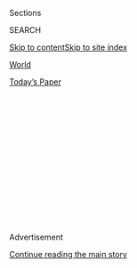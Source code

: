 <div id="app">

<div>

<div>

<div>

<div class="NYTAppHideMasthead css-1q2w90k e1suatyy0">

<div class="section css-ui9rw0 e1suatyy2">

<div class="css-eph4ug er09x8g0">

<div class="css-6n7j50">

</div>

<span class="css-1dv1kvn">Sections</span>

<div class="css-10488qs">

<span class="css-1dv1kvn">SEARCH</span>

</div>

[Skip to content](#site-content)[Skip to site
index](#site-index)

</div>

<div id="masthead-section-label" class="css-1wr3we4 eaxe0e00">

[World](https://www.nytimes.com/section/world)

</div>

<div class="css-10698na e1huz5gh0">

</div>

</div>

<div id="masthead-bar-one" class="section hasLinks css-15hmgas e1csuq9d3">

<div class="css-uqyvli e1csuq9d0">

</div>

<div class="css-1uqjmks e1csuq9d1">

</div>

<div class="css-9e9ivx">

[](https://myaccount.nytimes.com/auth/login?response_type=cookie&client_id=vi)

</div>

<div class="css-1bvtpon e1csuq9d2">

[Today’s
Paper](https://www.nytimes.com/section/todayspaper)

</div>

</div>

</div>

</div>

<div data-aria-hidden="false">

<div id="site-content" data-role="main">

<div>

<div class="css-1aor85t" style="opacity:0.000000001;z-index:-1;visibility:hidden">

<div class="css-1hqnpie">

<div class="css-epjblv">

<span class="css-17xtcya">[World](/section/world)</span><span class="css-x15j1o">|</span><span class="css-fwqvlz">SANDS
DIES IN NORTHERN IRELAND JAIL ON THE 66TH DAY OF HUNGER
STRIKE</span>

</div>

<div class="css-k008qs">

<div class="css-1iwv8en">

<span class="css-18z7m18"></span>

<div>

</div>

</div>

<span class="css-1n6z4y">https://nyti.ms/29z5rVz</span>

<div class="css-1705lsu">

<div class="css-4xjgmj">

<div class="css-4skfbu" data-role="toolbar" data-aria-label="Social Media Share buttons, Save button, and Comments Panel with current comment count" data-testid="share-tools">

  - 
  - 
  - 
  - 
    
    <div class="css-6n7j50">
    
    </div>

  - 

</div>

</div>

</div>

</div>

</div>

</div>

<div id="NYT_TOP_BANNER_REGION" class="css-13pd83m">

</div>

<div id="top-wrapper" class="css-1sy8kpn">

<div id="top-slug" class="css-l9onyx">

Advertisement

</div>

[Continue reading the main
story](#after-top)

<div class="ad top-wrapper" style="text-align:center;height:100%;display:block;min-height:250px">

<div id="top" class="place-ad" data-position="top" data-size-key="top">

</div>

</div>

<div id="after-top">

</div>

</div>

<div id="sponsor-wrapper" class="css-1hyfx7x">

<div id="sponsor-slug" class="css-19vbshk">

Supported by

</div>

[Continue reading the main
story](#after-sponsor)

<div id="sponsor" class="ad sponsor-wrapper" style="text-align:center;height:100%;display:block">

</div>

<div id="after-sponsor">

</div>

</div>

<div class="css-1vkm6nb ehdk2mb0">

# SANDS DIES IN NORTHERN IRELAND JAIL ON THE 66TH DAY OF HUNGER STRIKE

</div>

<div class="css-xt80pu e12qa4dv0">

<div class="css-18e8msd">

<div class="css-vp77d3 epjyd6m0">

<div class="css-1baulvz">

<span class="css-1baulvz" itemprop="author">By William Borders, Special
To the New York Times</span>

</div>

</div>

  - May 5,
    1981

  - 
    
    <div class="css-4xjgmj">
    
    <div class="css-d8bdto" data-role="toolbar" data-aria-label="Social Media Share buttons, Save button, and Comments Panel with current comment count" data-testid="share-tools">
    
      - 
      - 
      - 
      - 
        
        <div class="css-6n7j50">
        
        </div>
    
      - 
    
    </div>
    
    </div>

</div>

</div>

<div class="section meteredContent css-1r7ky0e" name="articleBody" itemprop="articleBody">

<div class="css-j3uhc5">

<div class="css-1ve50l5">

<div class="css-1si6tjw">

<div class="css-p5jc4e">

![<span class="css-cnj6d5 e1z0qqy90" itemprop="copyrightHolder"><span class="css-1ly73wi e1tej78p0">Credit...</span><span><span>The
New York Times
Archives</span></span></span>](https://s1.nyt.com/timesmachine/pages/1/1981/05/05/112457_360W.png?quality=75&auto=webp&disable=upscale)

</div>

<div class="css-1s1pakw">

<div class="css-udpjq9">

See the article in its original context from  
May 5, 1981, <span>Section A,</span> Page
1<span class="css-iry6ay"></span>[Buy
Reprints](https://store.nytimes.com/collections/new-york-times-page-reprints?utm_source=nytimes&utm_medium=article-page&utm_campaign=reprints)

</div>

<div class="css-1nq039c">

[View on
timesmachine](http://timesmachine.nytimes.com/timesmachine/1981/05/05/112457.html)

</div>

<div class="css-1gus26i">

TimesMachine is an exclusive benefit for home delivery and digital
subscribers.

</div>

</div>

</div>

<div class="css-1mweozg">

<div class="css-14uxcda">

About the Archive

</div>

<div class="css-6hi8ev">

This is a digitized version of an article from The Times’s print
archive, before the start of online publication in 1996. To preserve
these articles as they originally appeared, The Times does not alter,
edit or update them.

</div>

<div class="css-6hi8ev">

Occasionally the digitization process introduces transcription errors or
other problems; we are continuing to work to improve these archived
versions.

</div>

</div>

</div>

</div>

<div class="css-1fanzo5 StoryBodyCompanionColumn">

<div class="css-53u6y8">

Robert Sands, the Irish Republican Army hunger striker and Member of
Parliament, died early today on his 66th day without food. He had begun
his fast in an effort to force the British Government to recognize
I.R.A. inmates as political prisoners rather than common criminals.

Death came to Mr. Sands at 1:17 A.M. (8:17 P.M. Monday, New York time)
in the hospital wing of the Maze Prison, where members of his family had
been conducting an anxious vigil for several days.

''He just finally starved to death,'' said a Government official. The
I.R.A. said this morning that Mr. Sands would be buried later this week
''with all the ceremony due a republican volunteer.'' Soon after 2 A.M.,
I.R.A. sympathizers in cars with loudspeakers and sirens began spreading
the news of Mr. Sand's death through Roman Catholic neighborhoods of
Belfast.

''Bobby Sands is dead,'' they broadcast through the quiet streets.
''Come out\! Come out\!'' In response, hundreds of residents poured into
the streets. Some held brief prayer ceremonies for Mr. Sands, and
others, largely young men wearing ski masks to preserve their anonymity,
began engaging the police.

</div>

</div>

<div class="css-1fanzo5 StoryBodyCompanionColumn">

<div class="css-53u6y8">

In several parts of town, youths hurled rocks and firebombs at the
police, who responded by firing rubber bullets. At intersections leading
into scattered Catholic neighborhoods, gangs of youths erected
barricades, some of them made out of hijacked vehicles that had been set
on fire.

In Londonderry, the other major city in the province, the response to
Mr. Sands death was generally more peaceful, as several hundred people
poured out of their houses to take part in a 15-minute silent prayer
service.

Even in Belfast, as dawn broke over the tense city, there was still no
widespread pattern of violence, and most of the streets were quiet.
There were no reports of serious injuries either among the demonstators
or the security forces.

In the expectation of disruptions after Mr. Sands's death, there have
been heavy police and army patrols on the streets for several days.

Humphrey Atkins, the British Cabinet minister responsible for Northern
Ireland, said this morning: ''I regret this needless and senseless
death. Too many have died in Northern Ireland. In this case it was
self-inflicted.'' Mr. Atkins also said, ''We should not forget the many
others who have died.'' Since the late 1960's, when the present phase of
violence in Northern Ireland's ancient sectarian dispute began, more
than 2,000 people have died in what the Irish call ''the troubles.''

</div>

</div>

<div class="css-1fanzo5 StoryBodyCompanionColumn">

<div class="css-53u6y8">

Mr. Atkins has been keeping long hours as Mr. Sands's death neared,
conferring with security advisers and, presumably, with Prime Minister
Margaret Thatcher, who has dictated the unyielding posture that the
Government has taken with Mr. Sands and three other I.R.A. hunger
strikers.

Before he lost consciousness Sunday, the 27-year-old Mr. Sands had been
drinking water. The fact that he was no longer drinking hastened his
death.

Prison authorities could presumably have force-fed Mr. Sands since he
could no longer resist, but in 1974 the British Government instituted a
policy of not force-feeding prisoners who go on hunger strikes.

Anticipating outbreaks of violence, the police barred vehicular traffic
from some Catholic neighborhoods of Belfast. Four-man patrols of
soldiers wearing battle fatigues and carrying automatic weapons picked
their way gingerly through littered streets, the last man usually
covering the rear.

There were taunts of ''Brits out\!'' from the windows of the brick row
houses, and occasional bottles or firebombs were thrown at the armored
vehicles.

But in general the level of violence was normal, or less than normal, by
the standards of Northern Ireland. After two boys, aged 12 and 13, were
arrested for throwing rocks at police cars in a Catholic neighborhood,
the police appealed to parents to keep teen-agers at home, and
apparently many of them did.

Mr. Sands was elected to Parliament a month ago in a by-election called
to fill a vacancy caused by death. But he was not permitted to leave
prison to take his seat.

</div>

</div>

<div class="css-1fanzo5 StoryBodyCompanionColumn">

<div class="css-53u6y8">

In a statement last night, the political wing of the I.R.A. said that
''the British now prepare for the murder of the elected representative
of the people of Fermanagh and South Tyrone.'' Right to Wear Civilian
Clothes

The statement reiterated the demand that Mr. Sands had made that he and
the other Irish nationalists jailed on terrorism charges be granted
political status, since they view themselves as soldiers in a war of
independence, not criminals. They want the rights to wear civilian
clothing and to be excused from routine prison work.

''To accept the status of criminal would be to degrade myself and to
admit that the cause I believe in and cherish is wrong,'' Mr. Sands once
explained, in an article that the I.R.A. has been recirculating during
his hunger strike.

But Prime Minister Thatcher's Government insists that ''there can be no
compromise with murder and terrorism,'' as she put it recently. Mr.
Sands, who was serving a 14-year sentence for the possession of
firearms, began his fast on March 1 and was joined in it in subsequent
weeks by three other Irish nationalist prisoners.

Mr. Sands joined the Republican movement as a teen-ager in the early
1970's after an outbreak of secctarian violence forced his family to
move from a Protestant neighborhood into a Roman Catholic one.

''I had seen too many homes wrecked, fathers and sons arrested,
neighbors hurt, friends murdered, too much gas, shooting and blood,''
Mr. Sands said, explaining his decision to join the I.R.A. ---- State
Dept. Expresses Regret

In a statement issued in Washington last night, the State Department
said that it deeply regretted the death of Robert Sands. In New York,
Governor Carey and Mayor Koch criticized the British Government but said
they opposed any violence in reaction to the death.

</div>

</div>

<div class="css-1fanzo5 StoryBodyCompanionColumn">

<div class="css-53u6y8">

''We deeply regret Mr. Sands's death,'' a State Department spokesman
said. ''We hope that the hunger strike by three other inmates at the
Maze Prison will not end in the same tragic fashion.''

Governor Carey accused the British Government of ''intransigence'' on
the issue of the political status of imprisoned members of the Irish
Republican Army, adding: ''I deeply regret that the British Government
has let Bobby Sands bring his hunger strike to its bitter conclusion.''

But he and Mayor Koch said they were opposed to violence. ''It is my
fervent hope that the death of Bobby Sands will not lead to further
bloodshed,'' the Mayor said in his statement. That plea was joined by
Senator Edward M. Kennedy, Democrat of Massachusetts. ''At this time of
heightened tension, I urge all sides in Northern Ireland to resist calls
for further violence,'' he said.

Immediately after Mr. Sands's death was announced, a small group of
placard-carrying demonstrators gathered in front of the British
Consulate on Third Avenue between 51st and 52nd Streets, vowing to stay
through the night.

''He's a free man now,'' Veronica Pugh, a Bronx resident, said of Mr.
Sands. ''He beat the Brits.''

</div>

</div>

</div>

<div>

</div>

<div>

</div>

<div>

</div>

<div>

<div id="bottom-wrapper" class="css-1ede5it">

<div id="bottom-slug" class="css-l9onyx">

Advertisement

</div>

[Continue reading the main
story](#after-bottom)

<div id="bottom" class="ad bottom-wrapper" style="text-align:center;height:100%;display:block;min-height:90px">

</div>

<div id="after-bottom">

</div>

</div>

</div>

</div>

</div>

## Site Index

<div>

</div>

## Site Information Navigation

  - [© <span>2020</span> <span>The New York Times
    Company</span>](https://help.nytimes.com/hc/en-us/articles/115014792127-Copyright-notice)

<!-- end list -->

  - [NYTCo](https://www.nytco.com/)
  - [Contact
    Us](https://help.nytimes.com/hc/en-us/articles/115015385887-Contact-Us)
  - [Work with us](https://www.nytco.com/careers/)
  - [Advertise](https://nytmediakit.com/)
  - [T Brand Studio](http://www.tbrandstudio.com/)
  - [Your Ad
    Choices](https://www.nytimes.com/privacy/cookie-policy#how-do-i-manage-trackers)
  - [Privacy](https://www.nytimes.com/privacy)
  - [Terms of
    Service](https://help.nytimes.com/hc/en-us/articles/115014893428-Terms-of-service)
  - [Terms of
    Sale](https://help.nytimes.com/hc/en-us/articles/115014893968-Terms-of-sale)
  - [Site
    Map](https://spiderbites.nytimes.com)
  - [Help](https://help.nytimes.com/hc/en-us)
  - [Subscriptions](https://www.nytimes.com/subscription?campaignId=37WXW)

</div>

</div>

</div>

</div>
